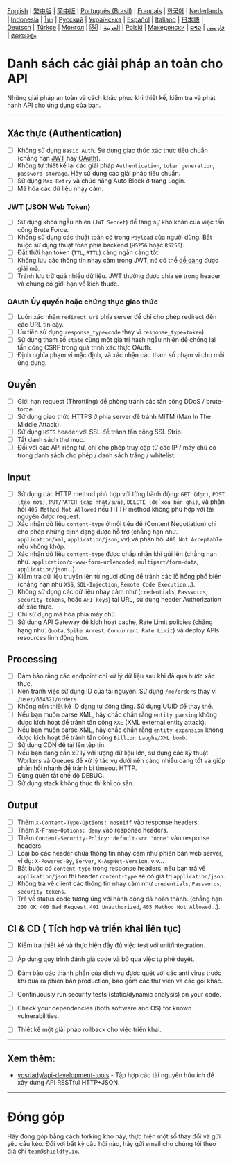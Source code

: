 [English](./README.md) | [繁中版](./README-tw.md) | [简中版](./README-zh.md) | [Português (Brasil)](./README-pt_BR.md) | [Français](./README-fr.md) | [한국어](./README-ko.md) | [Nederlands](./README-nl.md) | [Indonesia](./README-id.md) | [ไทย](./README-th.md) | [Русский](./README-ru.md) | [Українська](./README-uk.md) | [Español](./README-es.md) | [Italiano](./README-it.md) | [日本語](./README-ja.md) | [Deutsch](./README-de.md) | [Türkçe](./README-tr.md) | [Монгол](./README-mn.md) | [हिंदी](./README-hi.md) | [العربية](./README-ar.md) | [Polski](./README-pl.md) | [Македонски](./README-mk.md) | [ລາວ](./README-lo.md) | [فارسی](./README-fa.md) | [മലയാളം](./README-ml.md)

# Danh sách các giải pháp an toàn cho API
Những giải pháp an toàn và cách khắc phục khi thiết kế, kiểm tra và phát hành API cho ứng dụng của bạn.


---

## Xác thực (Authentication)
- [ ] Không sử dụng `Basic Auth`. Sử dụng giao thức xác thực tiêu chuẩn (chẳng hạn [JWT](https://jwt.io/) hay [OAuth](https://oauth.net/)).
- [ ] Không tự thiết kế lại các giải pháp `Authentication`, `token generation`, `password storage`. Hãy sử dụng các giải pháp tiêu chuẩn.
- [ ] Sử dụng `Max Retry` và chức năng Auto Block ở trang Login.
- [ ] Mã hóa các dữ liệu nhạy cảm.

### JWT (JSON Web Token)
- [ ] Sử dụng khóa ngẫu nhiên (`JWT Secret`) để tăng sự khó khăn của việc tấn công Brute Force.
- [ ] Không sử dụng các thuật toán có trong `Payload` của người dùng. Bắt buộc sử dụng thuật toán phía backend (`HS256` hoặc `RS256`).
- [ ] Đặt thời hạn token (`TTL`, `RTTL`) càng ngắn càng tốt.
- [ ] Không lưu các thông tin nhạy cảm trong JWT, nó có thể [dễ dàng](https://jwt.io/#debugger-io) được giải mã.
- [ ] Tránh lưu trữ quá nhiều dữ liệu. JWT thường được chia sẻ trong header và chúng có giới hạn về kích thước.

### OAuth Ủy quyền hoặc chứng thực giao thức
- [ ] Luôn xác nhận `redirect_uri` phía server để chỉ cho phép redirect đến các URL tin cậy.
- [ ] Ưu tiên sử dụng `response_type=code` thay vì `response_type=token`).
- [ ] Sử dụng tham số `state` cùng một giá trị hash ngẫu nhiên để chống lại tấn công CSRF trong quá trình xác thực OAuth.
- [ ] Định nghĩa phạm vi mặc định, và xác nhận các tham số phạm vi cho mỗi ứng dụng.

## Quyền
- [ ] Giới hạn request (Throttling) để phòng tránh các tấn công DDoS / brute-force.
- [ ] Sử dụng giao thức HTTPS ở phía server để tránh MITM (Man In The Middle Attack).
- [ ] Sử dụng `HSTS` header với SSL để tránh tấn công SSL Strip.
- [ ] Tắt danh sách thư mục.
- [ ] Đối với các API riêng tư, chỉ cho phép truy cập từ các IP / máy chủ có trong danh sách cho phép / danh sách trắng / whitelist.

## Input
- [ ] Sử dụng các HTTP method phù hợp với từng hành động: `GET (đọc)`, `POST (tạo mới)`, `PUT/PATCH (cập nhật/sửa)`, `DELETE (để xóa bản ghi)`, và phản hồi `405 Method Not Allowed` nếu HTTP method không phù hợp với tài nguyên được request.
- [ ] Xác nhận dữ liệu `content-type` ở mỗi tiêu đề (Content Negotiation) chỉ cho phép những định dạng được hỗ trợ (chẳng hạn như. `application/xml`, `application/json`, vv) và phản hồi `406 Not Acceptable` nếu không khớp.
- [ ] Xác nhận dữ liệu `content-type` được chấp nhận khi gửi lên (chẳng hạn như. `application/x-www-form-urlencoded`, `multipart/form-data`, `application/json`...).
- [ ] Kiểm tra dữ liệu truyền lên từ người dùng để tránh các lỗ hổng phổ biến (chẳng hạn như `XSS`, `SQL-Injection`, `Remote Code Execution`...).
- [ ] Không sử dụng các dữ liệu nhạy cảm như (`credentials`, `Passwords`, `security tokens`, hoặc `API keys`) tại URL, sử dụng header Authorization để xác thực.
- [ ] Chỉ sử dụng mã hóa phía máy chủ.
- [ ] Sử dụng API Gateway để kích hoạt cache, Rate Limit policies (chẳng hạng như. `Quota`, `Spike Arrest`, `Concurrent Rate Limit`) và deploy APIs resources linh động hơn.

## Processing
- [ ] Đảm bảo rằng các endpoint chỉ xử lý dữ liệu sau khi đã qua bước xác thực.
- [ ] Nên tránh việc sử dụng ID của tài nguyên. Sử dụng `/me/orders` thay vì `/user/654321/orders`.
- [ ] Không nên thiết kế ID dạng tự động tăng. Sử dụng UUID để thay thế.
- [ ] Nếu bạn muốn parse XML, hãy chắc chắn rằng `entity parsing` không được kích hoạt để tránh tấn công `XXE` (XML external entity attack).
- [ ] Nếu bạn muốn parse XML, hãy chắc chắn rằng `entity expansion` không được kích hoạt để tránh tấn công `Billion Laughs/XML bomb`.
- [ ] Sử dụng CDN để tải lên tệp tin.
- [ ] Nếu bạn đang cần xử lý với lượng dữ liệu lớn, sử dụng các kỹ thuật Workers và Queues để xử lý tác vụ dưới nền càng nhiều càng tốt và giúp phản hồi nhanh để tránh bị timeout HTTP.
- [ ] Đừng quên tắt chế độ DEBUG.
- [ ] Sử dụng stack không thực thi khi có sẵn.

## Output
- [ ] Thêm `X-Content-Type-Options: nosniff` vào response headers.
- [ ] Thêm `X-Frame-Options: deny` vào response headers.
- [ ] Thêm `Content-Security-Policy: default-src 'none'` vào response headers.
- [ ] Loại bỏ các header chứa thông tin nhạy cảm như phiên bản web server, ví dụ: `X-Powered-By`, `Server`, `X-AspNet-Version`, v.v...
- [ ] Bắt buộc có `content-type` trong response headers, nếu bạn trả về `application/json` thì header `content-type` sẽ có giá trị `application/json`.
- [ ] Không trả về client các thông tin nhạy cảm như `credentials`, `Passwords`, `security tokens`.
- [ ] Trả về status code tương ứng với hành động đã hoàn thành. (chẳng hạn. `200 OK`, `400 Bad Request`, `401 Unauthorized`, `405 Method Not Allowed`...).

## CI & CD ( Tích hợp và triển khai liên tục)
- [ ] Kiểm tra thiết kế và thực hiện đầy đủ việc test với unit/integration.
- [ ] Áp dụng quy trình đánh giá code và bỏ qua việc tự phê duyệt.
- [ ] Đảm bảo các thành phần của dịch vụ được quét với các anti virus trước khi đưa ra phiên bản production, bao gồm các thư viện và các gói khác.
- [ ] Continuously run security tests (static/dynamic analysis) on your code.
- [ ] Check your dependencies (both software and OS) for known vulnerabilities.
- [ ] Thiết kế một giải pháp rollback cho việc triển khai.


---

## Xem thêm:
- [yosriady/api-development-tools](https://github.com/yosriady/api-development-tools) - Tập hợp các tài nguyên hữu ích để xây dựng API RESTful HTTP+JSON.


---

# Đóng góp
Hãy đóng góp bằng cách forking kho này, thực hiện một số thay đổi và gửi yêu cầu kéo. Đối với bất kỳ câu hỏi nào, hãy gửi email cho chúng tôi theo địa chỉ `team@shieldfy.io`.
